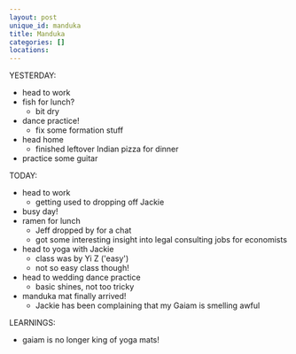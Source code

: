 ```yaml
---
layout: post
unique_id: manduka
title: Manduka
categories: []
locations: 
---
```


YESTERDAY:
* head to work
* fish for lunch?
  * bit dry
* dance practice!
  * fix some formation stuff
* head home
  * finished leftover Indian pizza for dinner
* practice some guitar

TODAY:
* head to work
  * getting used to dropping off Jackie
* busy day!
* ramen for lunch
  * Jeff dropped by for a chat
  * got some interesting insight into legal consulting jobs for economists
* head to yoga with Jackie
  * class was by Yi Z ('easy')
  * not so easy class though!
* head to wedding dance practice
  * basic shines, not too tricky
* manduka mat finally arrived!
  * Jackie has been complaining that my Gaiam is smelling awful

LEARNINGS:
* gaiam is no longer king of yoga mats!
